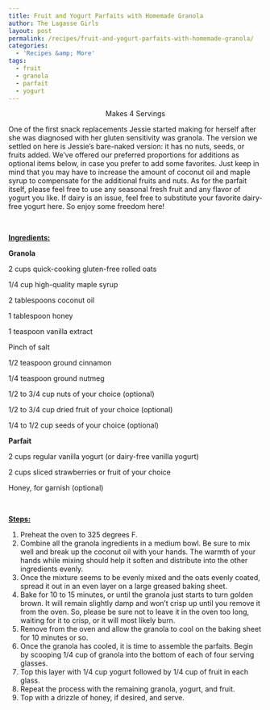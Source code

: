 ```yaml
---
title: Fruit and Yogurt Parfaits with Homemade Granola
author: The Lagasse Girls
layout: post
permalink: /recipes/fruit-and-yogurt-parfaits-with-homemade-granola/
categories:
  - 'Recipes &amp; More'
tags:
  - fruit
  - granola
  - parfait
  - yogurt
---
```

<p style="text-align: center;">
  Makes 4 Servings
</p>

One of the first snack replacements Jessie started making for herself after she was diagnosed with her gluten sensitivity was granola. The version we settled on here is Jessie’s bare-naked version: it has no nuts, seeds, or fruits added. We’ve offered our preferred proportions for additions as optional items below, in case you prefer to add some favorites. Just keep in mind that you may have to increase the amount of coconut oil and maple syrup to compensate for the additional fruits and nuts. As for the parfait itself, please feel free to use any seasonal fresh fruit and any flavor of yogurt you like. If dairy is an issue, feel free to substitute your favorite dairy-free yogurt here. So enjoy some freedom here!

&nbsp;

<span style="text-decoration: underline;"><strong>Ingredients:</strong></span>

**Granola**

2 cups quick-cooking gluten-free rolled oats

1/4 cup high-quality maple syrup

2 tablespoons coconut oil

1 tablespoon honey

1 teaspoon vanilla extract

Pinch of salt

1/2 teaspoon ground cinnamon

1/4 teaspoon ground nutmeg

1/2 to 3/4 cup nuts of your choice (optional)

1/2 to 3/4 cup dried fruit of your choice (optional)

1/4 to 1/2 cup seeds of your choice (optional)

**Parfait**

2 cups regular vanilla yogurt (or dairy-free vanilla yogurt)

2 cups sliced strawberries or fruit of your choice

Honey, for garnish (optional)

&nbsp;

<span style="text-decoration: underline;"><strong>Steps:</strong></span>

  1. Preheat the oven to 325 degrees F.
  2. Combine all the granola ingredients in a medium bowl. Be sure to mix well and break up the coconut oil with your hands. The warmth of your hands while mixing should help it soften and distribute into the other ingredients evenly.
  3. Once the mixture seems to be evenly mixed and the oats evenly coated, spread it out in an even layer on a large greased baking sheet.
  4. Bake for 10 to 15 minutes, or until the granola just starts to turn golden brown. It will remain slightly damp and won’t crisp up until you remove it from the oven. So, please be sure not to leave it in the oven too long, waiting for it to crisp, or it will most likely burn.
  5. Remove from the oven and allow the granola to cool on the baking sheet for 10 minutes or so.
  6. Once the granola has cooled, it is time to assemble the parfaits. Begin by scooping 1/4 cup of granola into the bottom of each of four serving glasses.
  7. Top this layer with 1/4 cup yogurt followed by 1/4 cup of fruit in each glass.
  8. Repeat the process with the remaining granola, yogurt, and fruit.
  9. Top with a drizzle of honey, if desired, and serve.

&nbsp;